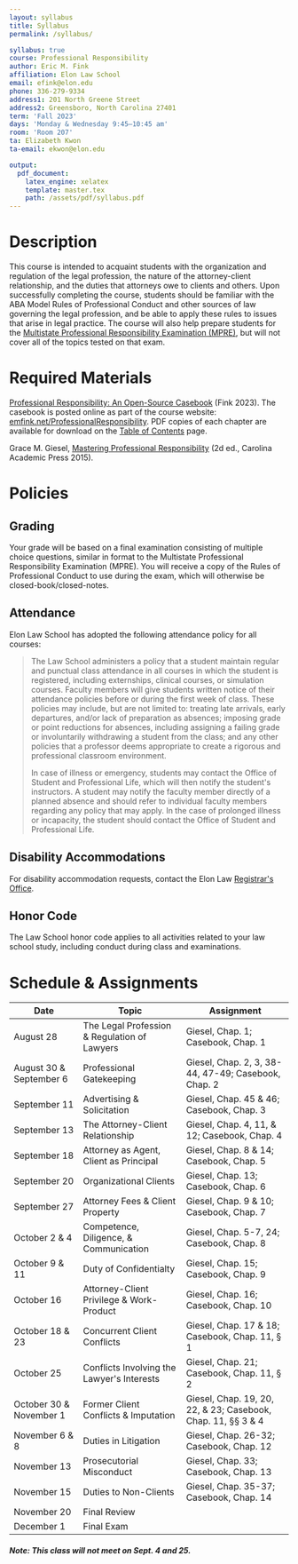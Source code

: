 ```yaml
---
layout: syllabus
title: Syllabus
permalink: /syllabus/

syllabus: true
course: Professional Responsibility
author: Eric M. Fink
affiliation: Elon Law School
email: efink@elon.edu
phone: 336-279-9334
address1: 201 North Greene Street
address2: Greensboro, North Carolina 27401
term: 'Fall 2023'
days: 'Monday & Wednesday 9:45–10:45 am'
room: 'Room 207'
ta: Elizabeth Kwon
ta-email: ekwon@elon.edu

output:
  pdf_document:
    latex_engine: xelatex
    template: master.tex
    path: /assets/pdf/syllabus.pdf
---
```


# Description

This course is intended to acquaint students with the organization and regulation of the legal profession, the nature of the attorney-client relationship, and the duties that attorneys owe to clients and others. Upon successfully completing the course, students should be familiar with the ABA Model Rules of Professional Conduct and other sources of law governing the legal profession, and be able to apply these rules to issues that arise in legal practice. The course will also help prepare students for the [Multistate Professional Responsibility Examination (MPRE)](https://www.ncbex.org/exams/mpre/), but will not cover all of the topics tested on that exam. 

# Required Materials

[Professional Responsibility: An Open-Source Casebook](../casebook) (Fink 2023). The casebook is posted online as part of the course website: [emfink.net/ProfessionalResponsibility](http://www.emfink.net/CivilProcedure). PDF copies of each chapter are available for download on the [Table of Contents](https://www.emfink.net/ProfessionalResponsibility/casebook/contents/) page. 

Grace M. Giesel, [Mastering Professional Responsibility](https://cap-press.com/books/isbn/9781611636208/Mastering-Professional-Responsibility-Second-Edition) (2d ed., Carolina Academic Press 2015). 

# Policies

## Grading

Your grade will be based on a final examination consisting of multiple choice questions, similar in format to the Multistate Professional Responsibility Examination (MPRE). You will receive a copy of the Rules of Professional Conduct to use during the exam, which will otherwise be closed-book/closed-notes. 

## Attendance

Elon Law School has adopted the following attendance policy for all courses:

> The Law School administers a policy that a student maintain regular and punctual class attendance in all courses in which the student is registered, including externships, clinical courses, or simulation courses. Faculty members will give students written notice of their attendance policies before or during the first week of class. These policies may include, but are not limited to: treating late arrivals, early departures, and/or lack of preparation as absences; imposing grade or point reductions for absences, including assigning a failing grade or involuntarily withdrawing a student from the class; and any other policies that a professor deems appropriate to create a rigorous and professional classroom environment.
>   
> In case of illness or emergency, students may contact the Office of Student and Professional Life, which will then notify the student's instructors. A student may notify the faculty member directly of a planned absence and should refer to individual faculty members regarding any policy that may apply. In the case of prolonged illness or incapacity, the student should contact the Office of Student and Professional Life.

## Disability Accommodations

For disability accommodation requests, contact the Elon Law [Registrar's Office](https://www.elon.edu/u/law/academics/registrar/).

## Honor Code

The Law School honor code applies to all activities related to your law school study, including conduct during class and examinations.

# Schedule & Assignments 

 **Date** | **Topic**  | **Assignment**
--|---|--
 August 28 | The Legal Profession & Regulation of Lawyers | Giesel, Chap. 1; Casebook, Chap. 1
 August 30 & September 6 | Professional Gatekeeping | Giesel, Chap. 2, 3, 38-44, 47-49; Casebook, Chap. 2
 September 11 | Advertising & Solicitation | Giesel, Chap. 45 & 46; Casebook, Chap. 3
 September 13 | The Attorney-Client Relationship | Giesel, Chap. 4, 11, & 12; Casebook, Chap. 4
 September 18 | Attorney as Agent, Client as Principal |  Giesel, Chap. 8 & 14; Casebook, Chap. 5
 September 20 | Organizational Clients | Giesel, Chap. 13; Casebook, Chap. 6
 September 27 | Attorney Fees & Client Property | Giesel, Chap. 9 & 10; Casebook, Chap. 7
 October 2 & 4 | Competence, Diligence, & Communication| Giesel, Chap. 5-7, 24; Casebook, Chap. 8
 October 9 & 11 | Duty of Confidentialty | Giesel, Chap. 15; Casebook, Chap. 9
 October 16 | Attorney-Client Privilege & Work-Product | Giesel, Chap. 16; Casebook, Chap. 10
 October 18 & 23 | Concurrent Client Conflicts | Giesel, Chap. 17 & 18; Casebook, Chap. 11, § 1
 October 25 | Conflicts Involving the Lawyer's Interests | Giesel, Chap. 21; Casebook, Chap. 11, § 2 
 October 30 & November 1| Former Client Conflicts & Imputation | Giesel, Chap. 19, 20, 22, & 23; Casebook, Chap. 11, §§ 3 & 4
 November 6 & 8 | Duties in Litigation | Giesel, Chap. 26-32; Casebook, Chap. 12
 November 13 | Prosecutorial Misconduct | Giesel, Chap. 33; Casebook, Chap. 13
 November 15| Duties to Non-Clients | Giesel, Chap. 35-37; Casebook, Chap. 14 
 November 20  | Final Review |  &nbsp;
 December 1 | Final Exam | &nbsp;
 
##### Note: This class will not meet on Sept. 4 and 25.